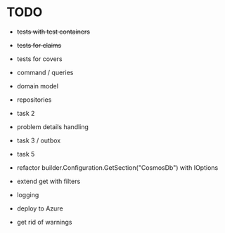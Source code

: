 ﻿# TODO

- ~~tests with test containers~~
- ~~tests for claims~~
- tests for covers
- command / queries
- domain model
- repositories
- task 2
- problem details handling
- task 3 / outbox 
- task 5
- refactor builder.Configuration.GetSection("CosmosDb") with IOptions

- extend get with filters
- logging
- deploy to Azure
- get rid of warnings